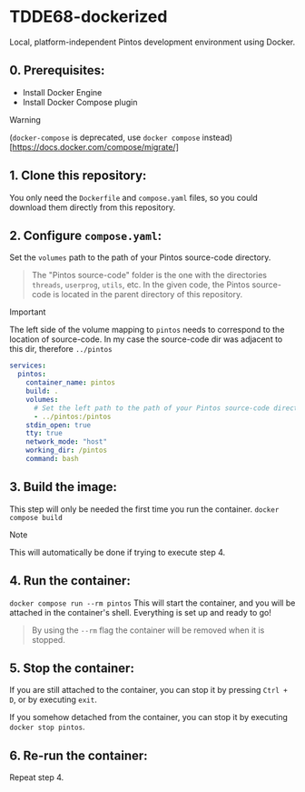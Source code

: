 # TDDE68-dockerized
Local, platform-independent Pintos development environment using Docker.

## 0. Prerequisites:
- Install Docker Engine
- Install Docker Compose plugin
> [!WARNING]
> (`docker-compose` is deprecated, use `docker compose` instead)[https://docs.docker.com/compose/migrate/]

## 1. Clone this repository:
You only need the `Dockerfile` and `compose.yaml` files, so you could download them directly from this repository.

## 2. Configure `compose.yaml`:
Set the `volumes` path to the path of your Pintos source-code directory.
> The "Pintos source-code" folder is the one with the directories `threads`, `userprog`, `utils`, etc.
In the given code, the Pintos source-code is located in the parent directory of this repository.

> [!IMPORTANT]
> The left side of the volume mapping to `pintos` needs to correspond to the location of source-code.
> In my case the source-code dir was adjacent to this dir, therefore `../pintos`

```yaml
services:
  pintos:
    container_name: pintos
    build: .
    volumes:
      # Set the left path to the path of your Pintos source-code directory on the host machine
      - ../pintos:/pintos 
    stdin_open: true
    tty: true
    network_mode: "host"
    working_dir: /pintos
    command: bash
```

## 3. Build the image:
This step will only be needed the first time you run the container.
`docker compose build`

> [!NOTE]
> This will automatically be done if trying to execute step 4.

## 4. Run the container:
`docker compose run --rm pintos`
This will start the container, and you will be attached in the container's shell. Everything is set up and ready to go!

> By using the `--rm` flag the container will be removed when it is stopped.

## 5. Stop the container:

If you are still attached to the container, you can stop it by pressing `Ctrl + D`, or by executing `exit`.

If you somehow detached from the container, you can stop it by executing `docker stop pintos`.

## 6. Re-run the container:
Repeat step 4.
